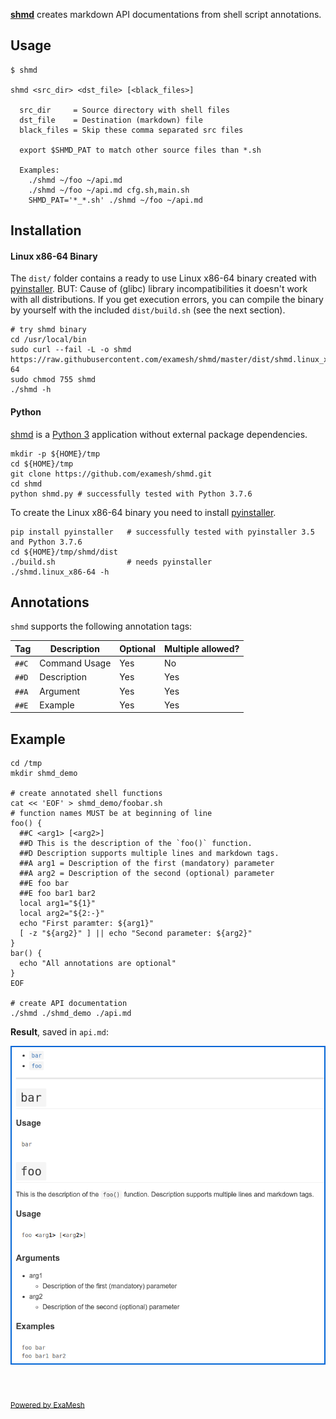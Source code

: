 **[shmd](https://github.com/examesh/shmd)** creates markdown API documentations from shell script annotations.


## Usage

```shell
$ shmd

shmd <src_dir> <dst_file> [<black_files>]

  src_dir     = Source directory with shell files
  dst_file    = Destination (markdown) file
  black_files = Skip these comma separated src files

  export $SHMD_PAT to match other source files than *.sh

  Examples:
    ./shmd ~/foo ~/api.md
    ./shmd ~/foo ~/api.md cfg.sh,main.sh
    SHMD_PAT='*_*.sh' ./shmd ~/foo ~/api.md
```


## Installation

#### Linux x86-64 Binary

The `dist/` folder contains a ready to use Linux x86-64 binary created with [pyinstaller](http://www.pyinstaller.org/). BUT: Cause of (glibc) library incompatibilities it doesn't work with all distributions. If you get execution errors, you can compile the binary by yourself with the included `dist/build.sh` (see the next section).

```shell
# try shmd binary
cd /usr/local/bin
sudo curl --fail -L -o shmd https://raw.githubusercontent.com/examesh/shmd/master/dist/shmd.linux_x86-64
sudo chmod 755 shmd
./shmd -h
```


#### Python

[shmd](https://github.com/examesh/shmd) is a [Python 3](https://www.python.org) application without external package dependencies.

```shell
mkdir -p ${HOME}/tmp
cd ${HOME}/tmp
git clone https://github.com/examesh/shmd.git
cd shmd
python shmd.py # successfully tested with Python 3.7.6
```

To create the Linux x86-64 binary you need to install [pyinstaller](http://www.pyinstaller.org/).

```shell
pip install pyinstaller   # successfully tested with pyinstaller 3.5 and Python 3.7.6
cd ${HOME}/tmp/shmd/dist
./build.sh                # needs pyinstaller
./shmd.linux_x86-64 -h
```



## Annotations

`shmd` supports the following annotation tags:

| Tag | Description | Optional | Multiple allowed? |
|---- |------------ |--------- |------------------ |
| `##C` | Command Usage | Yes | No |
| `##D` | Description | Yes | Yes |
| `##A` | Argument | Yes | Yes |
| `##E` | Example | Yes | Yes |


## Example

```shell
cd /tmp
mkdir shmd_demo

# create annotated shell functions
cat << 'EOF' > shmd_demo/foobar.sh
# function names MUST be at beginning of line
foo() {  
  ##C <arg1> [<arg2>]
  ##D This is the description of the `foo()` function.
  ##D Description supports multiple lines and markdown tags.
  ##A arg1 = Description of the first (mandatory) parameter
  ##A arg2 = Description of the second (optional) parameter
  ##E foo bar
  ##E foo bar1 bar2
  local arg1="${1}"
  local arg2="${2:-}"
  echo "First paramter: ${arg1}"
  [ -z "${arg2}" ] || echo "Second parameter: ${arg2}"
}
bar() {
  echo "All annotations are optional"
}
EOF

# create API documentation
./shmd ./shmd_demo ./api.md
```

**Result**, saved in `api.md`:

<p align="center">
<img src="https://raw.githubusercontent.com/examesh/shmd/master/shmd.png" width=600px>
</p>

<br><br>
<sub>[Powered by ExaMesh](https://examesh.de)</sub>
